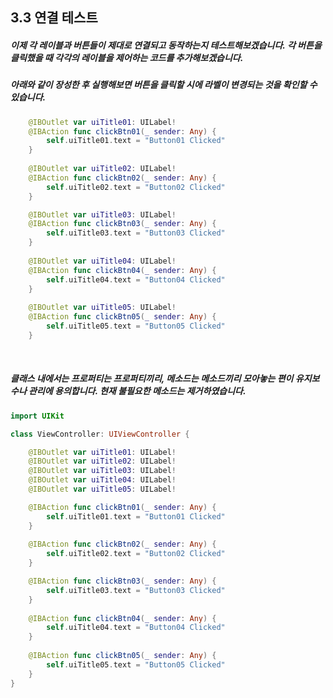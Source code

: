 ## 3.3 연결 테스트
##### 이제 각 레이블과 버튼들이 제대로 연결되고 동작하는지 테스트해보겠습니다. 각 버튼을 클릭했을 때 각각의 레이블을 제어하는 코드를 추가해보겠습니다.

##### 아래와 같이 장성한 후 실행해보면 버튼을 클릭할 시에 라벨이 변경되는 것을 확인할 수 있습니다.
```Swift
    @IBOutlet var uiTitle01: UILabel!
    @IBAction func clickBtn01(_ sender: Any) {
        self.uiTitle01.text = "Button01 Clicked"
    }
    
    @IBOutlet var uiTitle02: UILabel!
    @IBAction func clickBtn02(_ sender: Any) {
        self.uiTitle02.text = "Button02 Clicked"
    }

    @IBOutlet var uiTitle03: UILabel!
    @IBAction func clickBtn03(_ sender: Any) {
        self.uiTitle03.text = "Button03 Clicked"
    }
    
    @IBOutlet var uiTitle04: UILabel!
    @IBAction func clickBtn04(_ sender: Any) {
        self.uiTitle04.text = "Button04 Clicked"
    }
    
    @IBOutlet var uiTitle05: UILabel!
    @IBAction func clickBtn05(_ sender: Any) {
        self.uiTitle05.text = "Button05 Clicked"
    }
```

<br>

##### 클래스 내에서는 프로퍼티는 프로퍼티끼리, 메소드는 메소드끼리 모아놓는 편이 유지보수나 관리에 용의합니다. 현재 불필요한 메소드는 제거하였습니다.
```Swift
import UIKit

class ViewController: UIViewController {

    @IBOutlet var uiTitle01: UILabel!
    @IBOutlet var uiTitle02: UILabel!
    @IBOutlet var uiTitle03: UILabel!
    @IBOutlet var uiTitle04: UILabel!
    @IBOutlet var uiTitle05: UILabel!

    @IBAction func clickBtn01(_ sender: Any) {
        self.uiTitle01.text = "Button01 Clicked"
    }
    
    @IBAction func clickBtn02(_ sender: Any) {
        self.uiTitle02.text = "Button02 Clicked"
    }

    @IBAction func clickBtn03(_ sender: Any) {
        self.uiTitle03.text = "Button03 Clicked"
    }
    
    @IBAction func clickBtn04(_ sender: Any) {
        self.uiTitle04.text = "Button04 Clicked"
    }
    
    @IBAction func clickBtn05(_ sender: Any) {
        self.uiTitle05.text = "Button05 Clicked"
    }
}
```